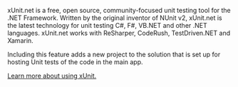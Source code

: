 ﻿xUnit.net is a free, open source, community-focused unit testing tool for the .NET Framework. Written by the original inventor of NUnit v2, xUnit.net is the latest technology for unit testing C#, F#, VB.NET and other .NET languages. xUnit.net works with ReSharper, CodeRush, TestDriven.NET and Xamarin. 

Including this feature adds a new project to the solution that is set up for hosting Unit tests of the code in the main app.

[Learn more about using xUnit.](https://xunit.net/)
